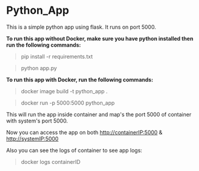 # Python_App
This is a simple python app using flask. It runs on port 5000.

**To run this app without Docker, make sure you have python installed then run the following commands:**
> pip install -r requirements.txt

> python app.py

**To run this app with Docker, run the following commands:**
> docker image build -t python_app .

> docker run -p 5000:5000 python_app

This will run the app inside container and map's the port 5000 of container with system's port 5000.

Now you can access the app on both <u>http://containerIP:5000</u> & <u>http://systemIP:5000</u>

Also you can see the logs of container to see app logs:
> docker logs containerID
